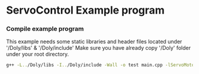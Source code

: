 

# ServoControl Example program

### Compile example program
This example needs some static libraries and header files located under '/Doly/libs' & '/Doly/include'
Make sure you have already copy '/Doly' folder under your root directory.

```bash
g++ -L../Doly/libs -I../Doly/include -Wall -o test main.cpp -lServoMotor -lTimer -lGpio -lpthread
```


